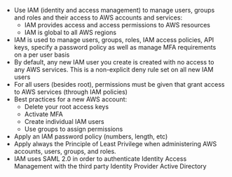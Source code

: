 - Use IAM (identity and access management) to manage users, groups and roles and their access to AWS accounts and services:
  - IAM provides access and access permissions to AWS resources
  - IAM is global to all AWS regions
- IAM is used to manage users, groups, roles, IAM access policies, API keys, specify a password policy as well as manage MFA requirements on a per user basis
- By default, any new IAM user you create is created with no access to any AWS services. This is a non-explicit deny rule set on all new IAM users
- For all users (besides root), permissions must be given that grant access to AWS services (through IAM policies)
- Best practices for a new AWS account:
  - Delete your root access keys
  - Activate MFA
  - Create individual IAM users
  - Use groups to assign permissions
- Apply an IAM password policy (numbers, length, etc)
- Apply always the Principle of Least Privilege when administering AWS accounts, users, groups, and roles.
- IAM uses SAML 2.0 in order to authenticate Identity Access Management with the third party Identity Provider Active Directory